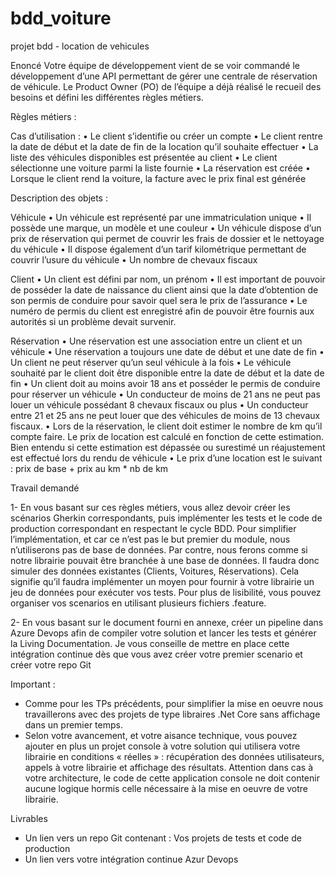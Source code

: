 # bdd_voiture
projet bdd - location de vehicules 

Enoncé
Votre équipe de développement vient de se voir commandé le développement d’une API permettant de gérer une centrale de réservation de véhicule.
Le Product Owner (PO) de l’équipe a déjà réalisé le recueil des besoins et défini les différentes règles métiers.

Règles métiers :

Cas d’utilisation :
• Le client s’identifie ou créer un compte
• Le client rentre la date de début et la date de fin de la location qu’il souhaite effectuer
• La liste des véhicules disponibles est présentée au client
• Le client sélectionne une voiture parmi la liste fournie
• La réservation est créée
• Lorsque le client rend la voiture, la facture avec le prix final est générée

Description des objets :

Véhicule
• Un véhicule est représenté par une immatriculation unique
• Il possède une marque, un modèle et une couleur
• Un véhicule dispose d’un prix de réservation qui permet de couvrir les frais de dossier et le nettoyage du véhicule
• Il dispose également d’un tarif kilométrique permettant de couvrir l’usure du véhicule
• Un nombre de chevaux fiscaux

Client
• Un client est défini par nom, un prénom
• Il est important de pouvoir de posséder la date de naissance du client ainsi que la date d’obtention de son permis de conduire pour savoir quel sera le prix de l’assurance
• Le numéro de permis du client est enregistré afin de pouvoir être fournis aux autorités si un problème devait survenir.

Réservation
• Une réservation est une association entre un client et un véhicule
• Une réservation a toujours une date de début et une date de fin
• Un client ne peut réserver qu’un seul véhicule à la fois
• Le véhicule souhaité par le client doit être disponible entre la date de début et la date de fin
• Un client doit au moins avoir 18 ans et posséder le permis de conduire pour réserver un véhicule
• Un conducteur de moins de 21 ans ne peut pas louer un véhicule possédant 8 chevaux fiscaux ou plus
• Un conducteur entre 21 et 25 ans ne peut louer que des véhicules de moins de 13 chevaux fiscaux.
• Lors de la réservation, le client doit estimer le nombre de km qu’il compte faire. Le prix de location est calculé en fonction de cette estimation. Bien entendu si cette estimation est dépassée ou surestimé un réajustement est effectué lors du rendu de véhicule
• Le prix d’une location est le suivant : prix de base + prix au km * nb de km

Travail demandé

1- En vous basant sur ces règles métiers, vous allez devoir créer les scénarios Gherkin correspondants, puis implémenter les tests et le code de production correspondant en respectant le cycle BDD.
Pour simplifier l’implémentation, et car ce n’est pas le but premier du module, nous n’utiliserons pas de base de données.
Par contre, nous ferons comme si notre librairie pouvait être branchée à une base de données.
Il faudra donc simuler des données existantes (Clients, Voitures, Réservations).
Cela signifie qu’il faudra implémenter un moyen pour fournir à votre librairie un jeu de données pour exécuter vos tests.
Pour plus de lisibilité, vous pouvez organiser vos scenarios en utilisant plusieurs fichiers .feature.

2- En vous basant sur le document fourni en annexe, créer un pipeline dans Azure Devops afin de compiler votre solution et lancer les tests et générer la Living Documentation. Je vous conseille de mettre en place cette
intégration continue dès que vous avez créer votre premier scenario et créer votre repo Git

Important :
- Comme pour les TPs précédents, pour simplifier la mise en oeuvre nous travaillerons avec des projets de type libraires .Net Core sans affichage dans un premier temps.
- Selon votre avancement, et votre aisance technique, vous pouvez ajouter en plus un projet console à votre solution qui utilisera votre librairie en conditions « réelles » : récupération des données utilisateurs, appels à votre librairie et affichage des résultats.
Attention dans cas à votre architecture, le code de cette application console ne doit contenir aucune logique hormis celle nécessaire à la mise en oeuvre de votre librairie.

Livrables
- Un lien vers un repo Git contenant : Vos projets de tests et code de production
- Un lien vers votre intégration continue Azur Devops
